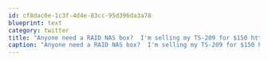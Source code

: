 ```yaml
---
id: cf8dac0e-1c3f-4d4e-83cc-95d396da3a78
blueprint: text
category: twitter
title: "Anyone need a RAID NAS box?  I'm selling my TS-209 for $150 http://tinyurl.com/39lp4x"
caption: "Anyone need a RAID NAS box?  I'm selling my TS-209 for $150 http://tinyurl.com/39lp4x"
---
```

